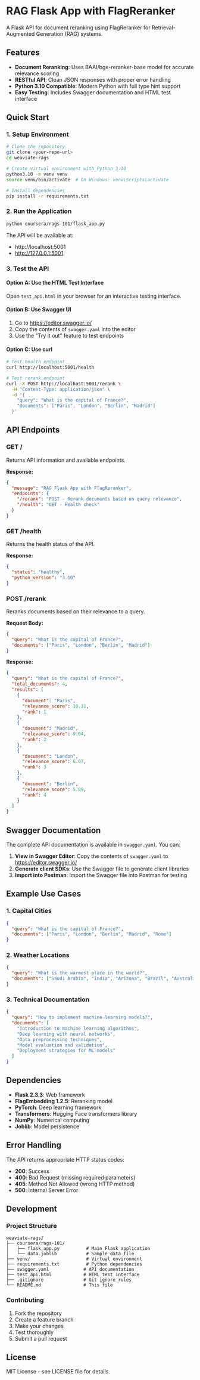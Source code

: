 # RAG Flask App with FlagReranker

A Flask API for document reranking using FlagReranker for Retrieval-Augmented Generation (RAG) systems.

## Features

- **Document Reranking**: Uses BAAI/bge-reranker-base model for accurate relevance scoring
- **RESTful API**: Clean JSON responses with proper error handling
- **Python 3.10 Compatible**: Modern Python with full type hint support
- **Easy Testing**: Includes Swagger documentation and HTML test interface

## Quick Start

### 1. Setup Environment

```bash
# Clone the repository
git clone <your-repo-url>
cd weaviate-rags

# Create virtual environment with Python 3.10
python3.10 -m venv venv
source venv/bin/activate  # On Windows: venv\Scripts\activate

# Install dependencies
pip install -r requirements.txt
```

### 2. Run the Application

```bash
python coursera/rags-101/flask_app.py
```

The API will be available at:
- http://localhost:5001
- http://127.0.0.1:5001

### 3. Test the API

#### Option A: Use the HTML Test Interface
Open `test_api.html` in your browser for an interactive testing interface.

#### Option B: Use Swagger UI
1. Go to https://editor.swagger.io/
2. Copy the contents of `swagger.yaml` into the editor
3. Use the "Try it out" feature to test endpoints

#### Option C: Use curl

```bash
# Test health endpoint
curl http://localhost:5001/health

# Test rerank endpoint
curl -X POST http://localhost:5001/rerank \
  -H "Content-Type: application/json" \
  -d '{
    "query": "What is the capital of France?",
    "documents": ["Paris", "London", "Berlin", "Madrid"]
  }'
```

## API Endpoints

### GET /
Returns API information and available endpoints.

**Response:**
```json
{
  "message": "RAG Flask App with FlagReranker",
  "endpoints": {
    "/rerank": "POST - Rerank documents based on query relevance",
    "/health": "GET - Health check"
  }
}
```

### GET /health
Returns the health status of the API.

**Response:**
```json
{
  "status": "healthy",
  "python_version": "3.10"
}
```

### POST /rerank
Reranks documents based on their relevance to a query.

**Request Body:**
```json
{
  "query": "What is the capital of France?",
  "documents": ["Paris", "London", "Berlin", "Madrid"]
}
```

**Response:**
```json
{
  "query": "What is the capital of France?",
  "total_documents": 4,
  "results": [
    {
      "document": "Paris",
      "relevance_score": 10.31,
      "rank": 1
    },
    {
      "document": "Madrid",
      "relevance_score": 9.64,
      "rank": 2
    },
    {
      "document": "London",
      "relevance_score": 6.07,
      "rank": 3
    },
    {
      "document": "Berlin",
      "relevance_score": 5.89,
      "rank": 4
    }
  ]
}
```

## Swagger Documentation

The complete API documentation is available in `swagger.yaml`. You can:

1. **View in Swagger Editor**: Copy the contents of `swagger.yaml` to https://editor.swagger.io/
2. **Generate client SDKs**: Use the Swagger file to generate client libraries
3. **Import into Postman**: Import the Swagger file into Postman for testing

## Example Use Cases

### 1. Capital Cities
```json
{
  "query": "What is the capital of France?",
  "documents": ["Paris", "London", "Berlin", "Madrid", "Rome"]
}
```

### 2. Weather Locations
```json
{
  "query": "What is the warmest place in the world?",
  "documents": ["Saudi Arabia", "India", "Arizona", "Brazil", "Australia"]
}
```

### 3. Technical Documentation
```json
{
  "query": "How to implement machine learning models?",
  "documents": [
    "Introduction to machine learning algorithms",
    "Deep learning with neural networks",
    "Data preprocessing techniques",
    "Model evaluation and validation",
    "Deployment strategies for ML models"
  ]
}
```

## Dependencies

- **Flask 2.3.3**: Web framework
- **FlagEmbedding 1.2.5**: Reranking model
- **PyTorch**: Deep learning framework
- **Transformers**: Hugging Face transformers library
- **NumPy**: Numerical computing
- **Joblib**: Model persistence

## Error Handling

The API returns appropriate HTTP status codes:

- **200**: Success
- **400**: Bad Request (missing required parameters)
- **405**: Method Not Allowed (wrong HTTP method)
- **500**: Internal Server Error

## Development

### Project Structure
```
weaviate-rags/
├── coursera/rags-101/
│   ├── flask_app.py          # Main Flask application
│   └── data.joblib           # Sample data file
├── venv/                     # Virtual environment
├── requirements.txt          # Python dependencies
├── swagger.yaml             # API documentation
├── test_api.html            # HTML test interface
├── .gitignore               # Git ignore rules
└── README.md                # This file
```

### Contributing

1. Fork the repository
2. Create a feature branch
3. Make your changes
4. Test thoroughly
5. Submit a pull request

## License

MIT License - see LICENSE file for details.
